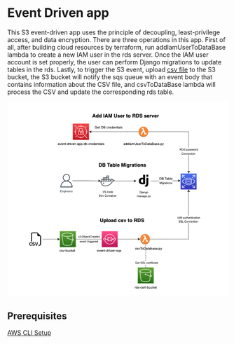 # Event Driven app

This S3 event-driven app uses the principle of decoupling, least-privilege access, and data encryption. There are three operations in this app. First of all, after building cloud resources by terraform, run addIamUserToDataBase lambda to create a new IAM user in the rds server. Once the IAM user account is set properly, the user can perform Django migrations to update tables in the rds. Lastly, to trigger the S3 event, upload [csv file](https://www.kaggle.com/datasets/tmdb/tmdb-movie-metadata) to the S3 bucket, the S3 bucket will notify the sqs queue with an event body that contains information about the CSV file, and csvToDataBase lambda will process the CSV and update the corresponding rds table. 

<p align="center"> 
  <img src="./assets/event-driven-app-diagram.png" />
</p>

## Prerequisites
[AWS CLI Setup](https://docs.aws.amazon.com/cli/latest/userguide/cli-configure-quickstart.html)